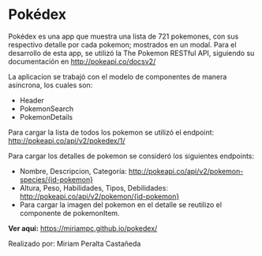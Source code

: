 # Pokédex
Pokédex es una app que muestra una lista de 721 pokemones, con sus respectivo detalle por cada pokemon; mostrados en un modal.
Para el desarrollo de esta app, se utilizó la The Pokemon RESTful API, siguiendo su documentación en http://pokeapi.co/docsv2/

La aplicacion se trabajó con el modelo de componentes de manera asincrona, los cuales son:
- Header
- PokemonSearch
- PokemonDetails

Para cargar la lista de todos los pokemon se utilizó el endpoint: http://pokeapi.co/api/v2/pokedex/1/

Para cargar los detalles de pokemon se consideró los siguientes endpoints:
 - Nombre, Descripcion, Categoría: http://pokeapi.co/api/v2/pokemon-species/{id-pokemon}
 - Altura, Peso, Habilidades, Tipos, Debilidades: http://pokeapi.co/api/v2/pokemon/{id-pokemon}
 - Para cargar la imagen del pokemon en el detalle se reutilizo el componente de pokemonItem.

**Ver aqui:** https://miriampc.github.io/pokedex/

Realizado por: Miriam Peralta Castañeda
